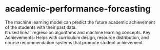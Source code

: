 # academic-performance-forcasting
The machine learning model can predict the future academic achievement of the students with their past data.  
It used linear regression algorithms and machine learning concepts. 
Key Achievements: Helps with curriculum design, resource distribution, and course recommendation systems that promote student achievement.
